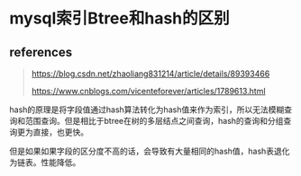 # mysql索引Btree和hash的区别

## references

> https://blog.csdn.net/zhaoliang831214/article/details/89393466
>
> https://www.cnblogs.com/vicenteforever/articles/1789613.html

hash的原理是将字段值通过hash算法转化为hash值来作为索引，所以无法模糊查询和范围查询。但是相比于btree在树的多层结点之间查询，hash的查询和分组查询更为直接，也更快。

但是如果如果字段的区分度不高的话，会导致有大量相同的hash值，hash表退化为链表。性能降低。